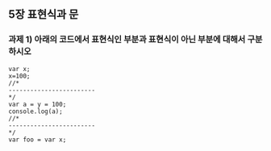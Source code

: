 ## 5장 표현식과 문
### 과제 1) 아래의 코드에서 표현식인 부분과 표현식이 아닌 부분에 대해서 구분하시오

```
var x;
x=100;
//*
------------------------
*/
var a = y = 100;
console.log(a);
//*
------------------------
*/
var foo = var x;
```